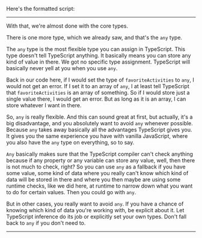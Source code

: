 Here's the formatted script:

---

With that, we're almost done with the core types.

There is one more type, which we already saw, and that's the `any` type.

The `any` type is the most flexible type you can assign in TypeScript. This type doesn't tell TypeScript anything. It basically means you can store any kind of value in there. We got no specific type assignment. TypeScript will basically never yell at you when you use `any`.

Back in our code here, if I would set the type of `favoriteActivities` to `any`, I would not get an error. If I set it to an array of `any`, I at least tell TypeScript that `favoriteActivities` is an array of something. So if I would store just a single value there, I would get an error. But as long as it is an array, I can store whatever I want in there.

So, `any` is really flexible. And this can sound great at first, but actually, it's a big disadvantage, and you absolutely want to avoid `any` whenever possible. Because `any` takes away basically all the advantages TypeScript gives you. It gives you the same experience you have with vanilla JavaScript, where you also have the `any` type on everything, so to say.

`Any` basically makes sure that the TypeScript compiler can't check anything because if any property or any variable can store any value, well, then there is not much to check, right? So you can use `any` as a fallback if you have some value, some kind of data where you really can't know which kind of data will be stored in there and where you then maybe are using some runtime checks, like we did here, at runtime to narrow down what you want to do for certain values. Then you could go with `any`.

But in other cases, you really want to avoid `any`. If you have a chance of knowing which kind of data you're working with, be explicit about it. Let TypeScript inference do its job or explicitly set your own types. Don't fall back to `any` if you don't need to.

---

